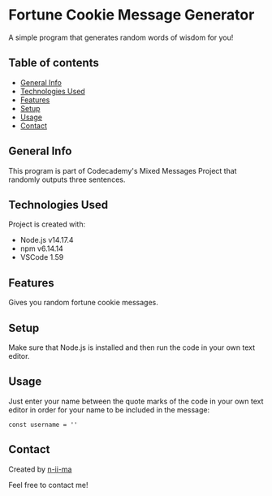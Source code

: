 # Fortune Cookie Message Generator

A simple program that generates random words of wisdom for you!

## Table of contents
+ [General Info](#general-info)
+ [Technologies Used](#technologies-used)
+ [Features](#features)
+ [Setup](#setup)
+ [Usage](#usage)
+ [Contact](#contact)

## General Info
This program is part of Codecademy's Mixed Messages Project that randomly outputs three sentences.

## Technologies Used

Project is created with:
+ Node.js v14.17.4
+ npm v6.14.14
+ VSCode 1.59

## Features
Gives you random fortune cookie messages.

## Setup
Make sure that Node.js is installed and then run the code in your own text editor.

## Usage
Just enter your name between the quote marks of the code in your own text editor in order for your name to be included in the message:

`const username = ''`

## Contact
Created by [n-ii-ma](https://github.com/n-ii-ma)

Feel free to contact me!
